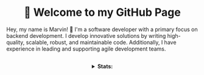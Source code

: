 <div align="center">

  # 🦊 Welcome to my GitHub Page

</div>

Hey, my name is Marvin! 👋 I'm a software developer with a primary focus on backend development. I develop innovative solutions by writing high-quality, scalable, robust, and maintainable code. Additionally, I have experience in leading and supporting agile development teams.

##

<div align="center">
  <details>
    <summary><b>Stats:</b></summary>
    <img src="https://github.com/ccmvn/ccmvn/blob/master/generated/overview.svg#gh-dark-mode-only" alt="overview">
    <img src="https://github.com/ccmvn/ccmvn/blob/master/generated/languages.svg#gh-dark-mode-only" alt="languages">
  </details>
</div>
